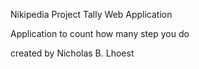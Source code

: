 Nikipedia
Project Tally Web Application

Application to count how many step you do

created by Nicholas B. Lhoest